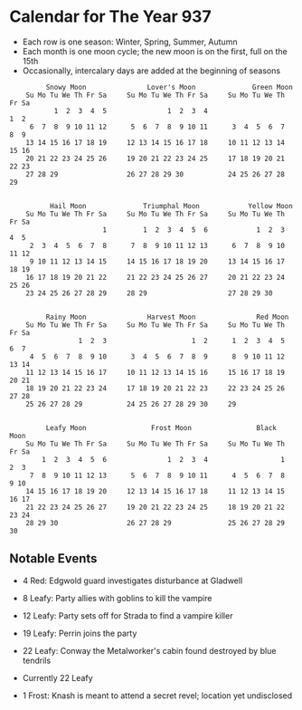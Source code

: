 # Calendar for The Year 937

* Each row is one season: Winter, Spring, Summer, Autumn
* Each month is one moon cycle; the new moon is on the first, full on the 15th
* Occasionally, intercalary days are added at the beginning of seasons

```
         Snowy Moon               Lover's Moon              Green Moon
    Su Mo Tu We Th Fr Sa     Su Mo Tu We Th Fr Sa     Su Mo Tu We Th Fr Sa
           1  2  3  4  5               1  2  3  4                     1  2
     6  7  8  9 10 11 12      5  6  7  8  9 10 11      3  4  5  6  7  8  9
    13 14 15 16 17 18 19     12 13 14 15 16 17 18     10 11 12 13 14 15 16
    20 21 22 23 24 25 26     19 20 21 22 23 24 25     17 18 19 20 21 22 23
    27 28 29                 26 27 28 29 30           24 25 26 27 28 29


          Hail Moon              Triumphal Moon            Yellow Moon
    Su Mo Tu We Th Fr Sa     Su Mo Tu We Th Fr Sa     Su Mo Tu We Th Fr Sa
                       1         1  2  3  4  5  6            1  2  3  4  5
     2  3  4  5  6  7  8      7  8  9 10 11 12 13      6  7  8  9 10 11 12
     9 10 11 12 13 14 15     14 15 16 17 18 19 20     13 14 15 16 17 18 19
    16 17 18 19 20 21 22     21 22 23 24 25 26 27     20 21 22 23 24 25 26
    23 24 25 26 27 28 29     28 29                    27 28 29 30


         Rainy Moon               Harvest Moon               Red Moon
    Su Mo Tu We Th Fr Sa     Su Mo Tu We Th Fr Sa     Su Mo Tu We Th Fr Sa
                 1  2  3                     1  2      1  2  3  4  5  6  7
     4  5  6  7  8  9 10      3  4  5  6  7  8  9      8  9 10 11 12 13 14
    11 12 13 14 15 16 17     10 11 12 13 14 15 16     15 16 17 18 19 20 21
    18 19 20 21 22 23 24     17 18 19 20 21 22 23     22 23 24 25 26 27 28
    25 26 27 28 29           24 25 26 27 28 29 30     29


         Leafy Moon                Frost Moon                Black Moon
    Su Mo Tu We Th Fr Sa     Su Mo Tu We Th Fr Sa     Su Mo Tu We Th Fr Sa
        1  2  3  4  5  6               1  2  3  4                  1  2  3
     7  8  9 10 11 12 13      5  6  7  8  9 10 11      4  5  6  7  8  9 10
    14 15 16 17 18 19 20     12 13 14 15 16 17 18     11 12 13 14 15 16 17
    21 22 23 24 25 26 27     19 20 21 22 23 24 25     18 19 20 21 22 23 24
    28 29 30                 26 27 28 29              25 26 27 28 29 30
```

## Notable Events

*  4 Red:   Edgwold guard investigates disturbance at Gladwell

*  8 Leafy: Party allies with goblins to kill the vampire
* 12 Leafy: Party sets off for Strada to find a vampire killer
* 19 Leafy: Perrin joins the party
* 22 Leafy: Conway the Metalworker's cabin found destroyed by blue tendrils

* Currently 22 Leafy

* 1 Frost: Knash is meant to attend a secret revel; location yet undisclosed

